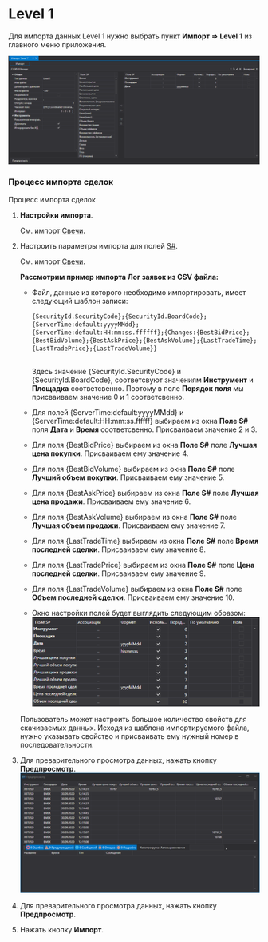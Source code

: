# Level 1

Для импорта данных Level 1 нужно выбрать пункт **Импорт \=\> Level 1** из главного меню приложения.

![hydra import level1](../images/hydra_import_level1.png)

### Процесс импорта сделок

Процесс импорта сделок

1. **Настройки импорта**.

   См. импорт [Свечи](HydraImportCandles.md).
2. Настроить параметры импорта для полей [S\#](StockSharpAbout.md).

   См. импорт [Свечи](HydraImportCandles.md).

   **Рассмотрим пример импорта Лог заявок из CSV файла:**
   - Файл, данные из которого необходимо импортировать, имеет следующий шаблон записи:

     ```none
     {SecurityId.SecurityCode};{SecurityId.BoardCode};{ServerTime:default:yyyyMMdd};{ServerTime:default:HH:mm:ss.ffffff};{Changes:{BestBidPrice};{BestBidVolume};{BestAskPrice};{BestAskVolume};{LastTradeTime};{LastTradePrice};{LastTradeVolume}}
     	  				
     ```

     Здесь значение {SecurityId.SecurityCode} и {SecurityId.BoardCode}, соответсвуют значениям **Инструмент** и **Площадка** соответсвенно. Поэтому в поле **Порядок поля** мы присваиваем значение 0 и 1 соответсвенно.
   - Для полей {ServerTime:default:yyyyMMdd} и {ServerTime:default:HH:mm:ss.ffffff} выбираем из окна **Поле S\#** поля **Дата** и **Время** соответсвенно. Присваиваем значение 2 и 3.
   - Для поля {BestBidPrice} выбираем из окна **Поле S\#** поле **Лучшая цена покупки**. Присваиваем ему значение 4.
   - Для поля {BestBidVolume} выбираем из окна **Поле S\#** поле **Лучший объем покупки**. Присваиваем ему значение 5.
   - Для поля {BestAskPrice} выбираем из окна **Поле S\#** поле **Лучшая цена продажи**. Присваиваем ему значение 6.
   - Для поля {BestAskVolume} выбираем из окна **Поле S\#** поле **Лучшая объем продажи**. Присваиваем ему значение 7.
   - Для поля {LastTradeTime} выбираем из окна **Поле S\#** поле **Время последней сделки**. Присваиваем ему значение 8.
   - Для поля {LastTradePrice} выбираем из окна **Поле S\#** поле **Цена последней сделки**. Присваиваем ему значение 9.
   - Для поля {LastTradeVolume} выбираем из окна **Поле S\#** поле **Объем последней сделки**. Присваиваем ему значение 10.
   - Окно настройки полей будет выглядить следующим образом:![hydra import prop level 1](../images/hydra_import_prop_level1.png)

   Пользователь может настроить большое количество свойств для скачиваемых данных. Исходя из шаблона импортируемого файла, нужно указывать свойство и присваивать ему нужный номер в последовательности. 
3. Для преварительного просмотра данных, нажать кнопку **Предпросмотр**.![hydra import preview level 1](../images/hydra_import_preview_level1.png)
4. Для преварительного просмотра данных, нажать кнопку **Предпросмотр**.
5. Нажать кнопку **Импорт**.
